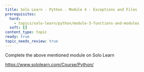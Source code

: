 ```yaml
---
title: Solo Learn - Python - Module 4 - Exceptions and Files
prerequisites:
  hard:
    - topics/solo-learn/python/module-3-functions-and-modules
  soft: []
content_type: topic
ready: true
topic_needs_review: true
---
```


Complete the above mentioned module on Solo Learn

https://www.sololearn.com/Course/Python/
